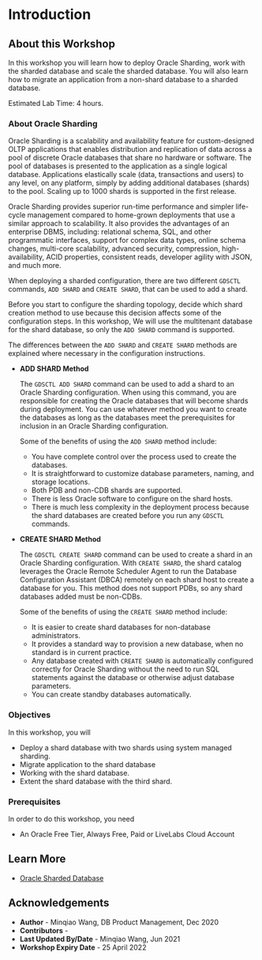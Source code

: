 # Introduction


## About this Workshop

In this workshop you will learn how to deploy Oracle Sharding, work with the sharded database and scale the sharded database. You will also learn how to migrate an application from a non-shard database to a sharded database.

Estimated Lab Time: 4 hours.

### About Oracle Sharding

Oracle Sharding is a scalability and availability feature for custom-designed OLTP applications that enables distribution and replication of data across a pool of discrete Oracle databases that share no hardware or software. The pool of databases is presented to the application as a single logical database. Applications elastically scale (data, transactions and users) to any level, on any platform, simply by adding additional databases (shards) to the pool. Scaling up to 1000 shards is supported in the first release.

Oracle Sharding provides superior run-time performance and simpler life-cycle management compared to home-grown deployments that use a similar approach to scalability. It also provides the advantages of an enterprise DBMS, including: relational schema, SQL, and other programmatic interfaces, support for complex data types, online schema changes, multi-core scalability, advanced security, compression, high-availability, ACID properties, consistent reads, developer agility with JSON, and much more. 

When deploying a sharded configuration, there are two different `GDSCTL` commands, `ADD SHARD` and `CREATE SHARD`, that can be used to add a shard.

Before you start to configure the sharding topology, decide which shard creation method to use because this decision affects some of the configuration steps. In this workshop, We will use the multitenant database for the shard database, so only the `ADD SHARD` command is supported. 

The differences between the `ADD SHARD` and `CREATE SHARD` methods are explained where necessary in the configuration instructions.

- **ADD SHARD Method**

   The `GDSCTL ADD SHARD` command can be used to add a shard to an Oracle Sharding configuration. When using this command, you are responsible for creating the Oracle databases that will become shards during deployment. You can use whatever method you want to create the databases as long as the databases meet the prerequisites for inclusion in an Oracle Sharding configuration.

   Some of the benefits of using the `ADD SHARD` method include:

   - You have complete control over the process used to create the databases.
   - It is straightforward to customize database parameters, naming, and storage locations.
   - Both PDB and non-CDB shards are supported.
   - There is less Oracle software to configure on the shard hosts.
   - There is much less complexity in the deployment process because the shard databases are created before you run any `GDSCTL` commands.



- **CREATE SHARD Method**

   The `GDSCTL CREATE SHARD` command can be used to create a shard in an Oracle Sharding configuration. With `CREATE SHARD`, the shard catalog leverages the Oracle Remote Scheduler Agent to run the Database Configuration Assistant (DBCA) remotely on each shard host to create a database for you. This method does not support PDBs, so any shard databases added must be non-CDBs.

   Some of the benefits of using the `CREATE SHARD` method include:

   - It is easier to create shard databases for non-database administrators.
   - It provides a standard way to provision a new database, when no standard is in current practice.
   - Any database created with `CREATE SHARD` is automatically configured correctly for Oracle Sharding without the need to run SQL statements against the database or otherwise adjust database parameters.
   - You can create standby databases automatically.



### Objectives

In this workshop, you will

- Deploy a shard database with two shards using system managed sharding.
- Migrate application to the shard database
- Working with the shard database.
- Extent the shard database with the third shard.



###  Prerequisites

In order to do this workshop, you need

- An Oracle Free Tier, Always Free, Paid or LiveLabs Cloud Account



## Learn More

- [Oracle Sharded Database](https://docs.oracle.com/en/database/oracle/oracle-database/19/shard/sharding-deployment.html)





## Acknowledgements

* **Author** - Minqiao Wang, DB Product Management, Dec 2020
* **Contributors** -  
* **Last Updated By/Date** - Minqiao Wang, Jun 2021
* **Workshop Expiry Date** - 25 April 2022

